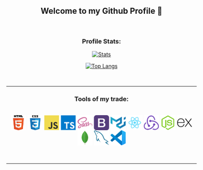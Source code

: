 <div align="center">
 
## Welcome to my Github Profile 👋
 <br/>

### Profile Stats:
 
[![Stats](https://github-readme-stats.vercel.app/api?username=Stef-Lev&bg_color=00050a&text_color=14cdde&&show_icons=true&hide_border=false&title_color=eb5842&icon_color=f5b700&border_color=14cdde)](https://github.com/Stef-Lev)

[![Top Langs](https://github-readme-stats.vercel.app/api/top-langs/?username=Stef-Lev&bg_color=00050a&text_color=14cdde&hide_border=false&layout=compact&title_color=eb5842&icon_color=f5b700&border_color=14cdde)](https://github.com/Stef-Lev)


<br/>

 ---

### Tools of my trade:
<br/>
 
<img align="center" alt="HTML5" width="40px" src="https://raw.githubusercontent.com/github/explore/80688e429a7d4ef2fca1e82350fe8e3517d3494d/topics/html/html.png"/>
<img align="center" alt="CSS" width="40px" src="https://raw.githubusercontent.com/github/explore/80688e429a7d4ef2fca1e82350fe8e3517d3494d/topics/css/css.png"/>
<img align="center" alt="JavaScript" width="40px" src="https://github.com/devicons/devicon/blob/master/icons/javascript/javascript-original.svg"/>
<img align="center" alt="TypeScript" width="40px" src="https://github.com/devicons/devicon/blob/master/icons/typescript/typescript-original.svg"/>
<img align="center" alt="SASS" width="40px" src="https://github.com/devicons/devicon/blob/master/icons/sass/sass-original.svg"/>
<img align="center" alt="Bootstrap" width="40px" src="https://raw.githubusercontent.com/github/explore/80688e429a7d4ef2fca1e82350fe8e3517d3494d/topics/bootstrap/bootstrap.png"/>
<img align="center" alt="MaterialUI" width="40px" src="https://github.com/devicons/devicon/blob/master/icons/materialui/materialui-original.svg"/>
<img align="center" alt="React" width="40px" src="https://raw.githubusercontent.com/github/explore/80688e429a7d4ef2fca1e82350fe8e3517d3494d/topics/react/react.png"/>
<img align="center" alt="Redux" width="40px" src="https://github.com/devicons/devicon/blob/master/icons/redux/redux-original.svg"/>
<img align="center" alt="NodeJs" width="40px" src="https://github.com/devicons/devicon/blob/master/icons/nodejs/nodejs-original.svg"/>
<img align="center" alt="Express" width="40px" src="https://github.com/devicons/devicon/blob/master/icons/express/express-original.svg"/>
<img align="center" alt="MongoDB" width="40px" src="https://github.com/devicons/devicon/blob/master/icons/mongodb/mongodb-original.svg"/>
<img align="center" alt="MySql" width="40px" src="https://github.com/devicons/devicon/blob/master/icons/mysql/mysql-original.svg"/>
<img align="center" alt="VS Code" src="https://raw.githubusercontent.com/github/explore/80688e429a7d4ef2fca1e82350fe8e3517d3494d/topics/visual-studio-code/visual-studio-code.png" width="40px"/>
 
 </div>
<br/>
<br/>

 ---
